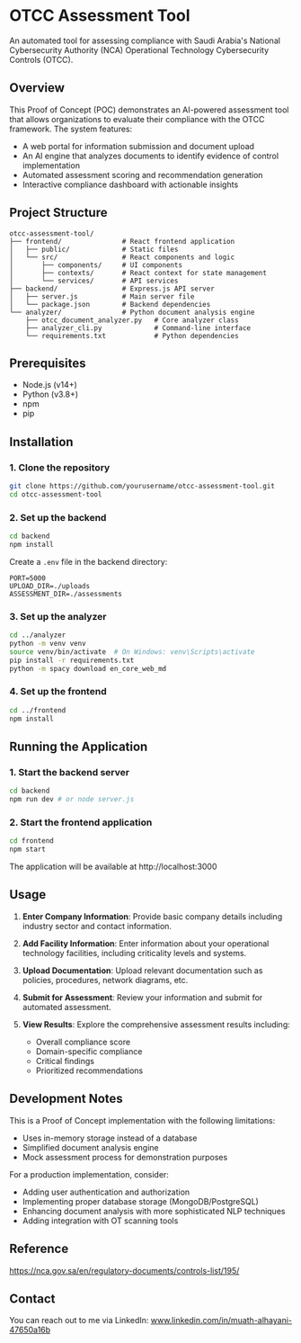 # OTCC Assessment Tool

An automated tool for assessing compliance with Saudi Arabia's National Cybersecurity Authority (NCA) Operational Technology Cybersecurity Controls (OTCC).

## Overview

This Proof of Concept (POC) demonstrates an AI-powered assessment tool that allows organizations to evaluate their compliance with the OTCC framework. The system features:

- A web portal for information submission and document upload
- An AI engine that analyzes documents to identify evidence of control implementation
- Automated assessment scoring and recommendation generation
- Interactive compliance dashboard with actionable insights

## Project Structure

```
otcc-assessment-tool/
├── frontend/               # React frontend application
│   ├── public/             # Static files
│   └── src/                # React components and logic
│       ├── components/     # UI components
│       ├── contexts/       # React context for state management
│       └── services/       # API services
├── backend/                # Express.js API server
│   ├── server.js           # Main server file
│   └── package.json        # Backend dependencies
└── analyzer/               # Python document analysis engine
    ├── otcc_document_analyzer.py   # Core analyzer class
    ├── analyzer_cli.py             # Command-line interface
    └── requirements.txt            # Python dependencies
```

## Prerequisites

- Node.js (v14+)
- Python (v3.8+)
- npm
- pip

## Installation

### 1. Clone the repository

```bash
git clone https://github.com/yourusername/otcc-assessment-tool.git
cd otcc-assessment-tool
```

### 2. Set up the backend

```bash
cd backend
npm install
```

Create a `.env` file in the backend directory:

```
PORT=5000
UPLOAD_DIR=./uploads
ASSESSMENT_DIR=./assessments
```

### 3. Set up the analyzer

```bash
cd ../analyzer
python -m venv venv
source venv/bin/activate  # On Windows: venv\Scripts\activate
pip install -r requirements.txt
python -m spacy download en_core_web_md
```

### 4. Set up the frontend

```bash
cd ../frontend
npm install
```

## Running the Application

### 1. Start the backend server

```bash
cd backend
npm run dev # or node server.js
```

### 2. Start the frontend application

```bash
cd frontend
npm start
```

The application will be available at http://localhost:3000

## Usage

1. **Enter Company Information**: Provide basic company details including industry sector and contact information.

2. **Add Facility Information**: Enter information about your operational technology facilities, including criticality levels and systems.

3. **Upload Documentation**: Upload relevant documentation such as policies, procedures, network diagrams, etc.

4. **Submit for Assessment**: Review your information and submit for automated assessment.

5. **View Results**: Explore the comprehensive assessment results including:
   - Overall compliance score
   - Domain-specific compliance
   - Critical findings
   - Prioritized recommendations

## Development Notes

This is a Proof of Concept implementation with the following limitations:

- Uses in-memory storage instead of a database
- Simplified document analysis engine
- Mock assessment process for demonstration purposes

For a production implementation, consider:

- Adding user authentication and authorization
- Implementing proper database storage (MongoDB/PostgreSQL)
- Enhancing document analysis with more sophisticated NLP techniques
- Adding integration with OT scanning tools

## Reference

https://nca.gov.sa/en/regulatory-documents/controls-list/195/

## Contact

You can reach out to me via LinkedIn: www.linkedin.com/in/muath-alhayani-47650a16b
